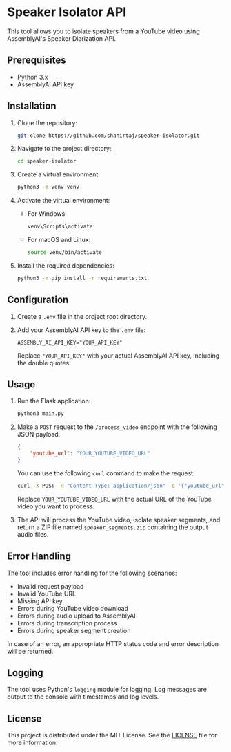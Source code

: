 # Speaker Isolator API

This tool allows you to isolate speakers from a YouTube video using AssemblyAI's Speaker Diarization API.

## Prerequisites

- Python 3.x
- AssemblyAI API key

## Installation

1. Clone the repository:

    ```bash
    git clone https://github.com/shahirtaj/speaker-isolator.git
    ```

2. Navigate to the project directory:

    ```bash
    cd speaker-isolator
    ```

3. Create a virtual environment:

    ```bash
    python3 -m venv venv
    ```

4. Activate the virtual environment:
    - For Windows:

        ```powershell
        venv\Scripts\activate
        ```

    - For macOS and Linux:

        ```bash
        source venv/bin/activate
        ```

5. Install the required dependencies:

    ```bash
    python3 -m pip install -r requirements.txt
    ```

## Configuration

1. Create a `.env` file in the project root directory.

2. Add your AssemblyAI API key to the `.env` file:

    ```
    ASSEMBLY_AI_API_KEY="YOUR_API_KEY"
    ```

    Replace `"YOUR_API_KEY"` with your actual AssemblyAI API key, including the double quotes.

## Usage

1. Run the Flask application:

    ```bash
    python3 main.py
    ```

2. Make a `POST` request to the `/process_video` endpoint with the following JSON payload:

    ```json
    {
        "youtube_url": "YOUR_YOUTUBE_VIDEO_URL"
    }
    ```

    You can use the following `curl` command to make the request:

    ```bash
    curl -X POST -H "Content-Type: application/json" -d '{"youtube_url": "YOUR_YOUTUBE_VIDEO_URL"}' -o speaker_segments.zip http://localhost:8000/process_video
    ```

    Replace `YOUR_YOUTUBE_VIDEO_URL` with the actual URL of the YouTube video you want to process.

3. The API will process the YouTube video, isolate speaker segments, and return a ZIP file named `speaker_segments.zip` containing the output audio files.

## Error Handling

The tool includes error handling for the following scenarios:

- Invalid request payload
- Invalid YouTube URL
- Missing API key
- Errors during YouTube video download
- Errors during audio upload to AssemblyAI
- Errors during transcription process
- Errors during speaker segment creation

In case of an error, an appropriate HTTP status code and error description will be returned.

## Logging

The tool uses Python's `logging` module for logging. Log messages are output to the console with timestamps and log levels.

## License

This project is distributed under the MIT License. See the [LICENSE](LICENSE) file for more information.
